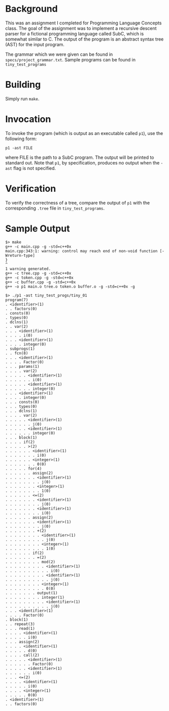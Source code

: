 Background 
=========

This was an assignment I completed for Programming Language Concepts class.
The goal of the assignment was to implement a recursive descent parser for
a fictional programming language called SubC, which is somewhat similar to C.
The output of the program is an abstract syntax tree (AST) for the input program.

The grammar which we were given can be found in `specs/project_grammar.txt`.
Sample programs can be found in `tiny_test_programs`

Building
========

Simply run `make`.

Invocation
=======

To invoke the program (which is output as an executable called `p1`), use the following form:

```
p1 -ast FILE
```

where FILE is the path to a SubC program. The output will be printed to standard out.
Note that `p1`, by specification, produces no output when the `-ast` flag is not specified.

Verification
============
To verify the correctness of a tree, compare the output of `p1` with the corresponding
`.tree` file in `tiny_test_programs`.

Sample Output
=============
```
$> make
g++ -c main.cpp -g -std=c++0x
main.cpp:343:1: warning: control may reach end of non-void function [-Wreturn-type]
}
^
1 warning generated.
g++ -c tree.cpp -g -std=c++0x
g++ -c token.cpp -g -std=c++0x
g++ -c buffer.cpp -g -std=c++0x
g++ -o p1 main.o tree.o token.o buffer.o -g -std=c++0x -g

$> ./p1 -ast tiny_test_progs/tiny_01
program(7)
. <identifier>(1)
. . factors(0)
. consts(0)
. types(0)
. dclns(1)
. . var(2)
. . . <identifier>(1)
. . . . i(0)
. . . <identifier>(1)
. . . . integer(0)
. subprogs(1)
. . fcn(8)
. . . <identifier>(1)
. . . . Factor(0)
. . . params(1)
. . . . var(2)
. . . . . <identifier>(1)
. . . . . . i(0)
. . . . . <identifier>(1)
. . . . . . integer(0)
. . . <identifier>(1)
. . . . integer(0)
. . . consts(0)
. . . types(0)
. . . dclns(1)
. . . . var(2)
. . . . . <identifier>(1)
. . . . . . j(0)
. . . . . <identifier>(1)
. . . . . . integer(0)
. . . block(1)
. . . . if(2)
. . . . . >(2)
. . . . . . <identifier>(1)
. . . . . . . i(0)
. . . . . . <integer>(1)
. . . . . . . 0(0)
. . . . . for(4)
. . . . . . assign(2)
. . . . . . . <identifier>(1)
. . . . . . . . j(0)
. . . . . . . <integer>(1)
. . . . . . . . 1(0)
. . . . . . <=(2)
. . . . . . . <identifier>(1)
. . . . . . . . j(0)
. . . . . . . <identifier>(1)
. . . . . . . . i(0)
. . . . . . assign(2)
. . . . . . . <identifier>(1)
. . . . . . . . j(0)
. . . . . . . +(2)
. . . . . . . . <identifier>(1)
. . . . . . . . . j(0)
. . . . . . . . <integer>(1)
. . . . . . . . . 1(0)
. . . . . . if(2)
. . . . . . . =(2)
. . . . . . . . mod(2)
. . . . . . . . . <identifier>(1)
. . . . . . . . . . i(0)
. . . . . . . . . <identifier>(1)
. . . . . . . . . . j(0)
. . . . . . . . <integer>(1)
. . . . . . . . . 0(0)
. . . . . . . output(1)
. . . . . . . . integer(1)
. . . . . . . . . <identifier>(1)
. . . . . . . . . . j(0)
. . . <identifier>(1)
. . . . Factor(0)
. block(1)
. . repeat(3)
. . . read(1)
. . . . <identifier>(1)
. . . . . i(0)
. . . assign(2)
. . . . <identifier>(1)
. . . . . d(0)
. . . . call(2)
. . . . . <identifier>(1)
. . . . . . Factor(0)
. . . . . <identifier>(1)
. . . . . . i(0)
. . . <=(2)
. . . . <identifier>(1)
. . . . . i(0)
. . . . <integer>(1)
. . . . . 0(0)
. <identifier>(1)
. . factors(0)
```

